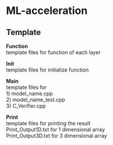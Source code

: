 # ML-acceleration  
  
**Template**  
------
  
**Function**  
    template files for function of each layer  
  
**Init**  
    template files for initialize function   
  
**Main**  
    template files for   
    1) model_name.cpp  
    2) model_name_test.cpp   
    3) C_Verifier.cpp  
  
**Print**  
    template files for printing the result  
    Print_Output1D.txt for 1 dimensional array  
    Print_Output3D.txt for 3 dimensional array  
  
